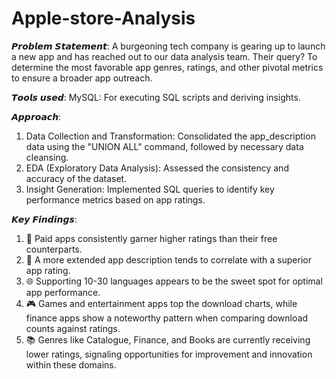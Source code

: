 # Apple-store-Analysis

𝙋𝙧𝙤𝙗𝙡𝙚𝙢 𝙎𝙩𝙖𝙩𝙚𝙢𝙚𝙣𝙩:
A burgeoning tech company is gearing up to launch a new app and has reached out to our data analysis team. Their query? To determine the most favorable app genres, ratings, and other pivotal metrics to ensure a broader app outreach.

𝙏𝙤𝙤𝙡𝙨 𝙪𝙨𝙚𝙙:
MySQL: For executing SQL scripts and deriving insights.

𝘼𝙥𝙥𝙧𝙤𝙖𝙘𝙝:
1. Data Collection and Transformation: Consolidated the app_description data using the "UNION ALL" command, followed by necessary data cleansing.
2. EDA (Exploratory Data Analysis): Assessed the consistency and accuracy of the dataset.
3. Insight Generation: Implemented SQL queries to identify key performance metrics based on app ratings.

𝙆𝙚𝙮 𝙁𝙞𝙣𝙙𝙞𝙣𝙜𝙨:
1. 🌟 Paid apps consistently garner higher ratings than their free counterparts.
2. 📝 A more extended app description tends to correlate with a superior app rating.
3. 🌐 Supporting 10-30 languages appears to be the sweet spot for optimal app performance.
4. 🎮 Games and entertainment apps top the download charts, while finance apps show a noteworthy pattern when comparing download counts against ratings.
5. 📚 Genres like Catalogue, Finance, and Books are currently receiving lower ratings, signaling opportunities for improvement and innovation within these domains.

